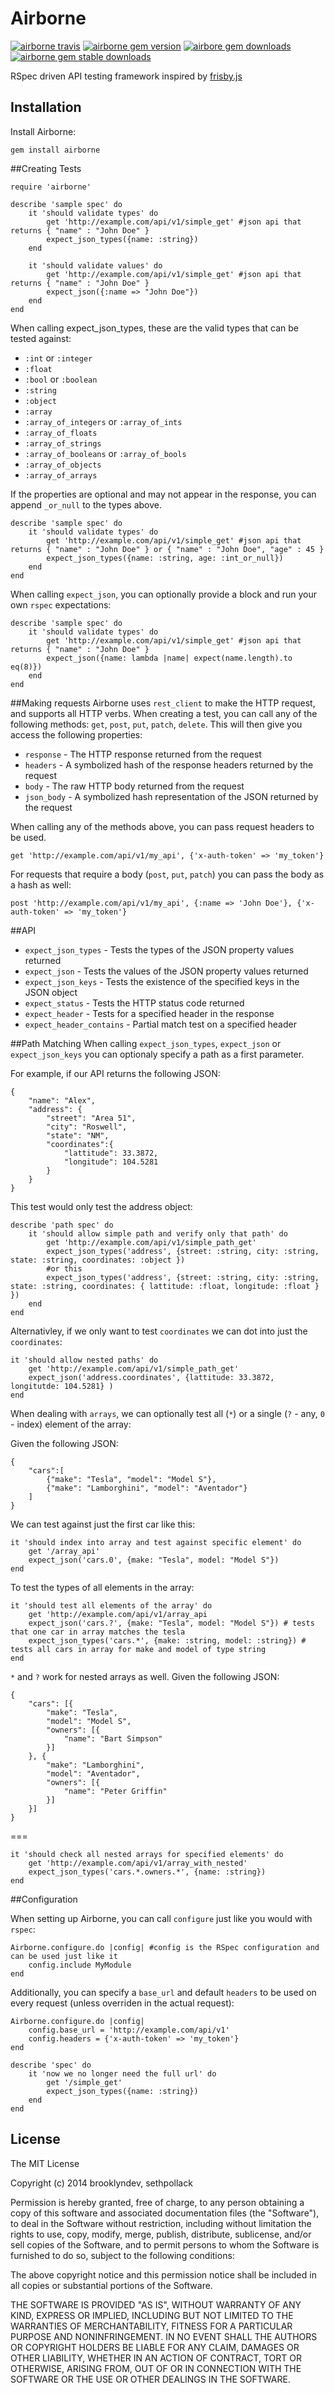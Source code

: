 # Airborne

[![airborne travis](http://img.shields.io/travis/brooklynDev/airborne.svg?branch=master&style=flat)](https://travis-ci.org/brooklynDev/airborne)
[![airborne gem version](http://img.shields.io/gem/v/airborne.svg?style=flat)](http://rubygems.org/gems/airborne)
[![airbore gem downloads](http://img.shields.io/gem/dt/airborne.svg?style=flat)](http://rubygems.org/gems/airborne)
[![airborne gem stable downloads](http://img.shields.io/gem/dv/airborne/stable.svg?style=flat)](http://rubygems.org/gems/airborne)

RSpec driven API testing framework inspired by [frisby.js](https://github.com/vlucas/frisby)

## Installation
Install Airborne:

    gem install airborne

##Creating Tests

    require 'airborne'
    
    describe 'sample spec' do
    	it 'should validate types' do
    		get 'http://example.com/api/v1/simple_get' #json api that returns { "name" : "John Doe" } 
    		expect_json_types({name: :string})
    	end
    	
    	it 'should validate values' do 
    	    get 'http://example.com/api/v1/simple_get' #json api that returns { "name" : "John Doe" } 
    	    expect_json({:name => "John Doe"})
    	end
    end

When calling expect_json_types, these are the valid types that can be tested against:

* `:int` or `:integer`
* `:float`
* `:bool` or `:boolean`
* `:string`
* `:object`
* `:array`
* `:array_of_integers` or `:array_of_ints`
* `:array_of_floats`
* `:array_of_strings`
* `:array_of_booleans` or `:array_of_bools`
* `:array_of_objects`
* `:array_of_arrays`

If the properties are optional and may not appear in the response, you can append `_or_null` to the types above.
    
    describe 'sample spec' do
        it 'should validate types' do
            get 'http://example.com/api/v1/simple_get' #json api that returns { "name" : "John Doe" } or { "name" : "John Doe", "age" : 45 }
            expect_json_types({name: :string, age: :int_or_null})
        end
    end
    
When calling `expect_json`, you can optionally provide a block and run your own `rspec` expectations:

    describe 'sample spec' do
        it 'should validate types' do
            get 'http://example.com/api/v1/simple_get' #json api that returns { "name" : "John Doe" }
            expect_json({name: lambda |name| expect(name.length).to eq(8)})
        end
    end
    

##Making requests
Airborne uses `rest_client` to make the HTTP request, and supports all HTTP verbs. When creating a test, you can call any of the following methods: `get`, `post`, `put`, `patch`, `delete`. This will then give you access the following properties:

* `response` - The HTTP response returned from the request
* `headers` - A symbolized hash of the response headers returned by the request
* `body` - The raw HTTP body returned from the request
* `json_body` - A symbolized hash representation of the JSON returned by the request

When calling any of the methods above, you can pass request headers to be used. 

    get 'http://example.com/api/v1/my_api', {'x-auth-token' => 'my_token'}

For requests that require a body (`post`, `put`, `patch`) you can pass the body as a hash as well:
    
    post 'http://example.com/api/v1/my_api', {:name => 'John Doe'}, {'x-auth-token' => 'my_token'}
    
##API
* `expect_json_types` - Tests the types of the JSON property values returned
* `expect_json` - Tests the values of the JSON property values returned
* `expect_json_keys` - Tests the existence of the specified keys in the JSON object
* `expect_status` - Tests the HTTP status code returned
* `expect_header` - Tests for a specified header in the response
* `expect_header_contains` - Partial match test on a specified header

##Path Matching
When calling `expect_json_types`, `expect_json` or `expect_json_keys` you can optionaly specify a path as a first parameter. 

For example, if our API returns the following JSON:

    {
    	"name": "Alex",
    	"address": {
    		"street": "Area 51",
    		"city": "Roswell",
    		"state": "NM",
    		"coordinates":{
    			"lattitude": 33.3872,
    			"longitude": 104.5281 
    		}
    	}
    }
    
This test would only test the address object:
    
    describe 'path spec' do
    	it 'should allow simple path and verify only that path' do
    		get 'http://example.com/api/v1/simple_path_get'
    		expect_json_types('address', {street: :string, city: :string, state: :string, coordinates: :object })
    		#or this
    		expect_json_types('address', {street: :string, city: :string, state: :string, coordinates: { lattitude: :float, longitude: :float } })
	    end
    end

Alternativley, if we only want to test `coordinates` we can dot into just the `coordinates`:

	it 'should allow nested paths' do
		get 'http://example.com/api/v1/simple_path_get'
		expect_json('address.coordinates', {lattitude: 33.3872, longitutde: 104.5281} )		
	end

When dealing with `arrays`, we can optionally test all (`*`) or a single (`?` - any, `0` - index) element of the array:

Given the following JSON:

    {
    	"cars":[
    		{"make": "Tesla", "model": "Model S"},
    		{"make": "Lamborghini", "model": "Aventador"}
    	]
    }

We can test against just the first car like this:

	it 'should index into array and test against specific element' do 
		get '/array_api'
		expect_json('cars.0', {make: "Tesla", model: "Model S"})
	end

To test the types of all elements in the array:

	it 'should test all elements of the array' do 
		get 'http://example.com/api/v1/array_api
		expect_json('cars.?', {make: "Tesla", model: "Model S"}) # tests that one car in array matches the tesla
		expect_json_types('cars.*', {make: :string, model: :string}) # tests all cars in array for make and model of type string
	end
	
`*` and `?` work for nested arrays as well. Given the following JSON:

    {
    	"cars": [{
    		"make": "Tesla",
    		"model": "Model S",
    		"owners": [{
    			"name": "Bart Simpson"
    		}]
    	}, {
    		"make": "Lamborghini",
    		"model": "Aventador",
    		"owners": [{
    			"name": "Peter Griffin"
    		}]
    	}]
    }

===

    it 'should check all nested arrays for specified elements' do
		get 'http://example.com/api/v1/array_with_nested'
		expect_json_types('cars.*.owners.*', {name: :string})
	end
    

##Configuration

When setting up Airborne, you can call `configure` just like you would with `rspec`:

    Airborne.configure.do |config| #config is the RSpec configuration and can be used just like it
        config.include MyModule
    end

Additionally, you can specify a `base_url` and default `headers` to be used on every request (unless overriden in the actual request):

    Airborne.configure.do |config|
        config.base_url = 'http://example.com/api/v1'
        config.headers = {'x-auth-token' => 'my_token'}
    end
    
    describe 'spec' do
        it 'now we no longer need the full url' do
            get '/simple_get'
            expect_json_types({name: :string})
        end
    end

## License 

The MIT License

Copyright (c) 2014 brooklyndev, sethpollack

Permission is hereby granted, free of charge, to any person obtaining a copy of this software and associated documentation files (the "Software"), to deal in the Software without restriction, including without limitation the rights to use, copy, modify, merge, publish, distribute, sublicense, and/or sell copies of the Software, and to permit persons to whom the Software is furnished to do so, subject to the following conditions:

The above copyright notice and this permission notice shall be included in all copies or substantial portions of the Software.

THE SOFTWARE IS PROVIDED "AS IS", WITHOUT WARRANTY OF ANY KIND, EXPRESS OR IMPLIED, INCLUDING BUT NOT LIMITED TO THE WARRANTIES OF MERCHANTABILITY, FITNESS FOR A PARTICULAR PURPOSE AND NONINFRINGEMENT. IN NO EVENT SHALL THE AUTHORS OR COPYRIGHT HOLDERS BE LIABLE FOR ANY CLAIM, DAMAGES OR OTHER LIABILITY, WHETHER IN AN ACTION OF CONTRACT, TORT OR OTHERWISE, ARISING FROM, OUT OF OR IN CONNECTION WITH THE SOFTWARE OR THE USE OR OTHER DEALINGS IN THE SOFTWARE.
